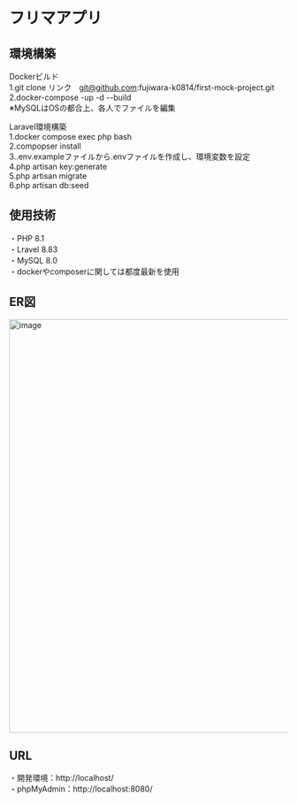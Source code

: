 # フリマアプリ
## 環境構築
Dockerビルド  
 1.git clone リンク　git@github.com:fujiwara-k0814/first-mock-project.git  
 2.docker-compose -up -d --build  
※MySQLはOSの都合上、各人でファイルを編集  
  
Laravel環境構築  
 1.docker compose exec php bash  
 2.compopser install  
 3..env.exampleファイルから.envファイルを作成し、環境変数を設定  
 4.php artisan key:generate  
 5.php artisan migrate  
 6.php artisan db:seed  
   
## 使用技術
・PHP 8.1  
・Lravel 8.83  
・MySQL 8.0  
・dockerやcomposerに関しては都度最新を使用  
  
## ER図  
<img width="610" height="748" alt="image" src="https://github.com/user-attachments/assets/c9aa5724-a177-4013-9a7f-a30b5336adbb" />

## URL
・開発環境：http://localhost/  
・phpMyAdmin：http://localhost:8080/

